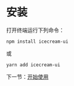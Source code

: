 # 安装

打开终端运行下列命令：

```
npm install icecream-ui
```

或

```
yarn add icecream-ui
```

下一节：[开始使用](#/doc/get-started)